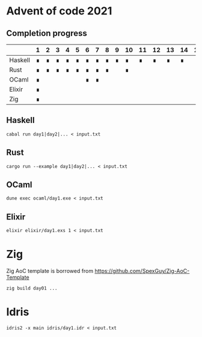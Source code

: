 # Advent of code 2021

## Completion progress

|         | 1   | 2   | 3   | 4   | 5   | 6   | 7   | 8   | 9   | 10  | 11  | 12  | 13  | 14  | 15  | 16  | 17  | 18  | 19  | 20  | 21  | 22  | 23  | 24  | 25  |
| ------- | --- | --- | --- | --- | --- | --- | --- | --- | --- | --- | --- | --- | --- | --- | --- | --- | --- | --- | --- | --- | --- | --- | --- | --- | --- |
| Haskell | ∎   | ∎   | ∎   | ∎   | ∎   | ∎   | ∎   | ∎   | ∎   | ∎   | ∎   | ∎   | ∎   | ∎   |
| Rust    | ∎   | ∎   | ∎   | ∎   | ∎   | ∎   | ∎   | ∎   |     | ∎   |
| OCaml   | ∎   |     |     |     |     | ∎   | ∎   |     |
| Elixir  | ∎   |
| Zig     | ∎   |

## Haskell

```
cabal run day1|day2|... < input.txt
```

## Rust

```
cargo run --example day1|day2|... < input.txt
```

## OCaml

```
dune exec ocaml/day1.exe < input.txt
```

## Elixir

```
elixir elixir/day1.exs 1 < input.txt
```

# Zig

Zig AoC template is borrowed from https://github.com/SpexGuy/Zig-AoC-Template

```
zig build day01 ...
```

# Idris

```
idris2 -x main idris/day1.idr < input.txt
```
